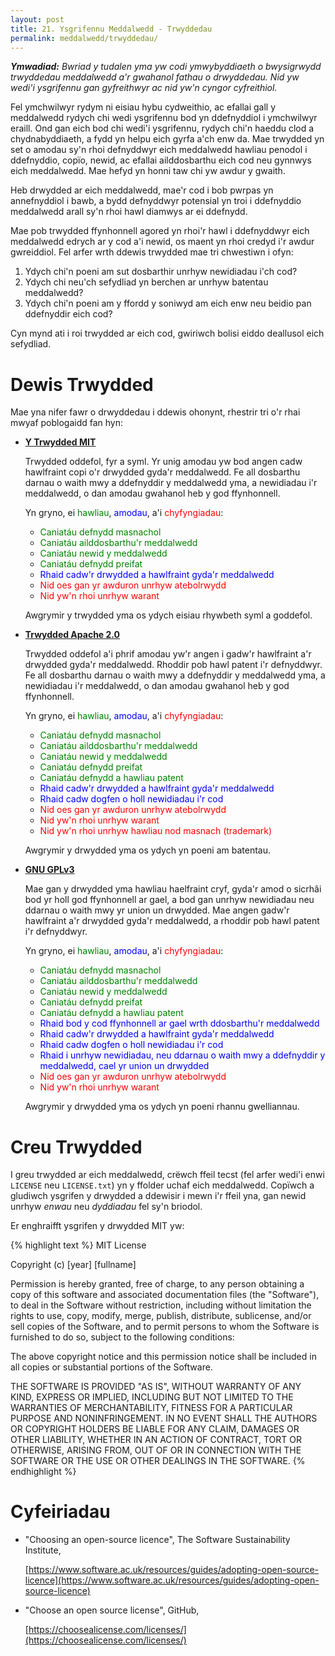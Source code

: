 ```yaml
---
layout: post
title: 21. Ysgrifennu Meddalwedd - Trwyddedau
permalink: meddalwedd/trwyddedau/
---
```


***Ymwadiad:** Bwriad y tudalen yma yw codi ymwybyddiaeth o bwysigrwydd
trwyddedau meddalwedd a'r gwahanol fathau o drwyddedau. Nid yw wedi'i ysgrifennu
gan gyfreithwyr ac nid yw'n cyngor cyfreithiol.*

Fel ymchwilwyr rydym ni eisiau hybu cydweithio, ac efallai gall y meddalwedd
rydych chi wedi ysgrifennu bod yn ddefnyddiol i ymchwilwyr eraill.
Ond gan eich bod chi wedi'i ysgrifennu, rydych chi'n haeddu clod a
chydnabyddiaeth, a fydd yn helpu eich gyrfa a'ch enw da.
Mae trwydded yn set o amodau sy'n rhoi defnyddwyr eich meddalwedd hawliau
penodol i ddefnyddio, copïo, newid, ac efallai ailddosbarthu eich cod neu
gynnwys eich meddalwedd.
Mae hefyd yn honni taw chi yw awdur y gwaith.

Heb drwydded ar eich meddalwedd, mae'r cod i bob pwrpas yn annefnyddiol i bawb,
a bydd defnyddwyr potensial yn troi i ddefnyddio meddalwedd arall sy'n rhoi hawl
diamwys ar ei ddefnydd.

Mae pob trwydded ffynhonnell agored yn rhoi'r hawl i ddefnyddwyr eich meddalwedd
edrych ar y cod a'i newid, os maent yn rhoi credyd i'r awdur gwreiddiol.
Fel arfer wrth ddewis trwydded mae tri chwestiwn i ofyn:

1. Ydych chi'n poeni am sut dosbarthir unrhyw newidiadau i'ch cod?
2. Ydych chi neu'ch sefydliad yn berchen ar unrhyw batentau meddalwedd?
3. Ydych chi'n poeni am y ffordd y soniwyd am eich enw neu beidio pan ddefnyddir
eich cod?

Cyn mynd ati i roi trwydded ar eich cod, gwiriwch bolisi eiddo deallusol eich
sefydliad.


# Dewis Trwydded

Mae yna nifer fawr o drwyddedau i ddewis ohonynt, rhestrir tri o'r rhai mwyaf
poblogaidd fan hyn:

+ **[Y Trwydded MIT](https://choosealicense.com/licenses/mit/)**
  
   Trwydded oddefol, fyr a syml. Yr unig amodau yw bod angen cadw hawlfraint
   copi o'r drwydded gyda'r meddalwedd. Fe all dosbarthu darnau o waith mwy a
   ddefnyddir y meddalwedd yma, a newidiadau i'r meddalwedd, o dan amodau
   gwahanol heb y god ffynhonnell.

   Yn gryno, ei <span style="color: green">hawliau</span>, <span style="color: blue">amodau</span>, a'i <span style="color: red">chyfyngiadau</span>:

   + <span style="color: green">Caniatáu defnydd masnachol</span>
   + <span style="color: green">Caniatáu ailddosbarthu'r meddalwedd</span>
   + <span style="color: green">Caniatáu newid y meddalwedd</span>
   + <span style="color: green">Caniatáu defnydd preifat</span>
   + <span style="color: blue">Rhaid cadw'r drwydded a hawlfraint gyda'r meddalwedd</span>
   + <span style="color: red">Nid oes gan yr awduron unrhyw atebolrwydd</span>
   + <span style="color: red">Nid yw'n rhoi unrhyw warant</span>

   Awgrymir y trwydded yma os ydych eisiau rhywbeth syml a goddefol.

+ **[Trwydded Apache 2.0](https://choosealicense.com/licenses/apache-2.0/)**
  
  Trwydded oddefol a'i phrif amodau yw'r angen i gadw'r hawlfraint a'r drwydded
  gyda'r meddalwedd. Rhoddir pob hawl patent i'r defnyddwyr. Fe all dosbarthu
  darnau o waith mwy a ddefnyddir y meddalwedd yma, a newidiadau i'r meddalwedd,
  o dan amodau gwahanol heb y god ffynhonnell.

   Yn gryno, ei <span style="color: green">hawliau</span>, <span style="color: blue">amodau</span>, a'i <span style="color: red">chyfyngiadau</span>:

   + <span style="color: green">Caniatáu defnydd masnachol</span>
   + <span style="color: green">Caniatáu ailddosbarthu'r meddalwedd</span>
   + <span style="color: green">Caniatáu newid y meddalwedd</span>
   + <span style="color: green">Caniatáu defnydd preifat</span>
   + <span style="color: green">Caniatáu defnydd a hawliau patent</span>
   + <span style="color: blue">Rhaid cadw'r drwydded a hawlfraint gyda'r meddalwedd</span>
   + <span style="color: blue">Rhaid cadw dogfen o holl newidiadau i'r cod</span>
   + <span style="color: red">Nid oes gan yr awduron unrhyw atebolrwydd</span>
   + <span style="color: red">Nid yw'n rhoi unrhyw warant</span>
   + <span style="color: red">Nid yw'n rhoi unrhyw hawliau nod masnach (trademark)</span>

   Awgrymir y drwydded yma os ydych yn poeni am batentau.

+ **[GNU GPLv3](https://choosealicense.com/licenses/gpl-3.0/)**
  
  Mae gan y drwydded yma hawliau haelfraint cryf, gyda'r amod o sicrhâi bod yr
  holl god ffynhonnell ar gael, a bod gan unrhyw newidiadau neu ddarnau o waith
  mwy yr union un drwydded. Mae angen gadw'r hawlfraint a'r drwydded gyda'r
  meddalwedd, a rhoddir pob hawl patent i'r defnyddwyr.

  Yn gryno, ei <span style="color: green">hawliau</span>, <span style="color: blue">amodau</span>, a'i <span style="color: red">chyfyngiadau</span>:

  + <span style="color: green">Caniatáu defnydd masnachol</span>
  + <span style="color: green">Caniatáu ailddosbarthu'r meddalwedd</span>
  + <span style="color: green">Caniatáu newid y meddalwedd</span>
  + <span style="color: green">Caniatáu defnydd preifat</span>
  + <span style="color: green">Caniatáu defnydd a hawliau patent</span>
  + <span style="color: blue">Rhaid bod y cod ffynhonnell ar gael wrth ddosbarthu'r meddalwedd</span>
  + <span style="color: blue">Rhaid cadw'r drwydded a hawlfraint gyda'r meddalwedd</span>
  + <span style="color: blue">Rhaid cadw dogfen o holl newidiadau i'r cod</span>
  + <span style="color: blue">Rhaid i unrhyw newidiadau, neu ddarnau o waith mwy a ddefnyddir y meddalwedd, cael yr union un drwydded</span>
  + <span style="color: red">Nid oes gan yr awduron unrhyw atebolrwydd</span>
  + <span style="color: red">Nid yw'n rhoi unrhyw warant</span>

  Awgrymir y drwydded yma os ydych yn poeni rhannu gwelliannau.


# Creu Trwydded

I greu trwydded ar eich meddalwedd, crëwch ffeil tecst (fel arfer wedi'i enwi
`LICENSE` neu `LICENSE.txt`) yn y ffolder uchaf eich meddalwedd.
Copïwch a gludiwch ysgrifen y drwydded a ddewisir i mewn i'r ffeil yna, gan
newid unrhyw *enwau* neu *dyddiadau* fel sy'n briodol.

Er enghraifft ysgrifen y drwydded MIT yw:

{% highlight text %}
MIT License

Copyright (c) [year] [fullname]

Permission is hereby granted, free of charge, to any person obtaining a copy
of this software and associated documentation files (the "Software"), to deal
in the Software without restriction, including without limitation the rights
to use, copy, modify, merge, publish, distribute, sublicense, and/or sell
copies of the Software, and to permit persons to whom the Software is
furnished to do so, subject to the following conditions:

The above copyright notice and this permission notice shall be included in all
copies or substantial portions of the Software.

THE SOFTWARE IS PROVIDED "AS IS", WITHOUT WARRANTY OF ANY KIND, EXPRESS OR
IMPLIED, INCLUDING BUT NOT LIMITED TO THE WARRANTIES OF MERCHANTABILITY,
FITNESS FOR A PARTICULAR PURPOSE AND NONINFRINGEMENT. IN NO EVENT SHALL THE
AUTHORS OR COPYRIGHT HOLDERS BE LIABLE FOR ANY CLAIM, DAMAGES OR OTHER
LIABILITY, WHETHER IN AN ACTION OF CONTRACT, TORT OR OTHERWISE, ARISING FROM,
OUT OF OR IN CONNECTION WITH THE SOFTWARE OR THE USE OR OTHER DEALINGS IN THE
SOFTWARE.
{% endhighlight %}



# Cyfeiriadau

+ "Choosing an open-source licence", The Software Sustainability Institute,
  
  [https://www.software.ac.uk/resources/guides/adopting-open-source-licence](https://www.software.ac.uk/resources/guides/adopting-open-source-licence)

+ "Choose an open source license", GitHub,
  
  [https://choosealicense.com/licenses/](https://choosealicense.com/licenses/)
